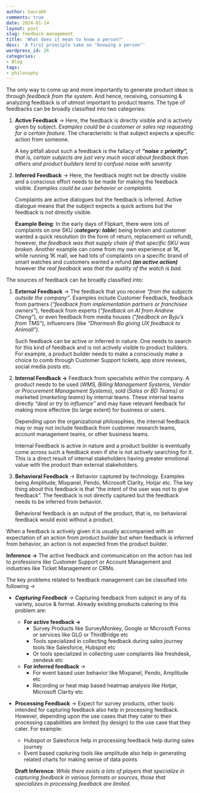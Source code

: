 ```yaml
---
author: Saurabh
comments: true
date: 2024-01-14
layout: post
slug: feedback-management
title: 'What does it mean to know a person?'
desc: 'A first principle take on "knowing a person"'
wordpress_id: 26
categories:
- Blog
tags:
- philosophy
---
```

The only way to come up and more importantly to generate product ideas is through *feedback from the system*. And hence, receiving, consuming & analyzing feedback is of utmost important to product teams.  The type of feedbacks can be broadly classified into two categories:

1. **Active Feedback** → Here, the feedback is directly visible and is actively given by subject. *Examples could be a customer or sales rep requesting for a certain feature.* The characteristic is that subject expects a specific action from someone.
    
    A key pitfall about such a feedback is the fallacy of ***“noise = priority”,** that is, certain subjects are just very much vocal about feedback than others and product builders tend to confuse noise with severity*
    
2. **Inferred Feedback** → Here, the feedback might not be directly visible and a conscious effort needs to be made for making the feedback visible. *Examples could be user behavior or complaints.* 
    
    Complaints are active dialogues but the feedback is inferred. Active dialogue means that the   subject expects a quick actions but the feedback is not directly visible. 
    
    **Example Being**: In the early days of Flipkart, there were lots of complaints on one SKU (***category: table***) being broken and customer wanted a quick resolution (in the form of return, replacement or refund), however, *the feedback was that supply chain of that specific SKU was broken.* Another example can come from my own experience at 1K, while running 1K mall, we had lots of complaints on a specific brand of smart watches and customers wanted a refund ***(an active action)*** however *the real feedback was that the quality of the watch is bad.*
    

The sources of feedback can be broadly classified into:

1. **External Feedback** → The feedback that you receive *“from the subjects outside the company”*. Examples include Customer Feedback, feedback from partners (*”feedback from implementation partners or franchisee owners”*), feedback from experts (*”feedback on AI from Andrew Cheng”*), or even feedback from media houses (”*feedback on Byju’s from TMS”*), influencers (like *“Dharmesh Ba giving UX feedback to Animall”).* 
    
    Such feedback can be active or inferred in nature. One needs to search for this kind of feedback and is not actively visible to product builders. For example, a product builder needs to make a consciously make a choice to comb through Customer Support tickets, app store reviews, social media posts etc.
    
2. **Internal Feedback →** Feedback from specialists within the company. A product needs to be used (*WMS, Billing Management Systems, Vendor or Procurement Management Systems*), sold (*Sales or BD Teams)* or marketed (*marketing teams*) by internal teams. These internal teams directly *“deal or try to influence”* and may have relevant feedback for making more effective (to large extent) for business or users. 
    
    Depending upon the organizational philosophies, the internal feedback may or may not include feedback from customer research teams, account management teams, or other business teams.
    
    Internal Feedback is active in nature and a product builder is eventually come across such a feedback even if she is not actively searching for it. This is a direct result of internal stakeholders having greater emotional value with the product than external stakeholders.
    
3. **Behavioral Feedback** → Behavior captured by technology. Examples being Amplitude, Mixpanel, Pendo, Microsoft Clarity, Hotjar etc. The key thing about this feedback is that “the intent of the user was not to give feedback”. The feedback is not directly captured but the feedback needs to be inferred from behavior. 
    
    Behavioral feedback is an output of the product, that is, no behavioral feedback would exist without a product.
    

When a feedback is actively given it is usually accompanied with an expectation of an action from product builder but when feedback is inferred from behavior, an action is not expected from the product builder.

**Inference** **→** The active feedback and communication on the action has led to professions like Customer Support or Account Management and industries like Ticket Management or CRMs.  

The key problems related to feedback management can be classified into following →

- ***Capturing Feedback** →* Capturing feedback from subject in any of its variety, source & format. Already existing products catering to this problem are:
    - **For active feedback →**
        - Survey Products like SurveyMonkey, Google or Microsoft Forms or services like GLG or ThirdBridge etc
        - Tools specialized in collecting feedback during sales journey tools like Salesforce, Hubspot etc
        - Or tools specialized in collecting user complaints like freshdesk, zendesk etc
    - **For inferred feedback** →
        - For event based user behavior like Mixpanel, Pendo, Amplitude etc
        - Recording or heat map based heatmap analysis like Hotjar, Microsoft Clarity etc
- **Processing Feedback** → Expect for survey products, other tools intended for capturing feedback also help in processing feedback. However, depending upon the use cases that they cater to their processing capabilities are limited (by design) to the use case that they cater. For example:
    - Hubspot or Salesforce help in processing feedback help during sales journey
    - Event based capturing tools like amplitude also help in generating related charts for making sense of data points
    
    **Draft Inference**: *While there exists a lots of players that specialize in capturing feedback in various formats or sources, those that specializes in processing feedback are limited*.